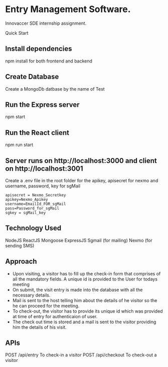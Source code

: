 # Entry Management Software. 
Innovaccer SDE internship assignment.

Quick Start
## Install dependencies
npm install for both frontend and backend

## Create Database
Create a MongoDb datbase by the name of Test

## Run the Express server
npm start

## Run the React client
npm run start

## Server runs on http://localhost:3000 and client on http://localhost:3001

Create a .env file in the root folder for the apikey, apisecret for nexmo and username, password, key for sgMail

```
apisecret = Nexmo_Secretkey
apikey=Nexmo_Apikey
username=EmailId_FOR_sgMail
pass=Password_for_sgMail
sgkey = sgMail_key
```

## Technology Used
NodeJS
ReactJS
Mongoose
ExpressJS
Sgmail (for mailing)
Nexmo (for sending SMS)
## Approach
- Upon visiting, a visitor has to fill up the check-in form that comprises of all the mandatory fields. A unique id is provided to the User for todays meeting
- On submit, the visit entry is made into the database with all the necessary details.
- Mail is sent to the host telling him about the details of he visitor so the he can proceed for the meeting.
- To check-out, the visitor has to provide its unique id which was provided at time of entry for authenticaion of user.
- The check out time is stored and a mail is sent to the visitor providing him the details of his visit. 
## APIs
POST /api/entry
To check-in a visitor
POST /api/checkout
To check-out a visitor
